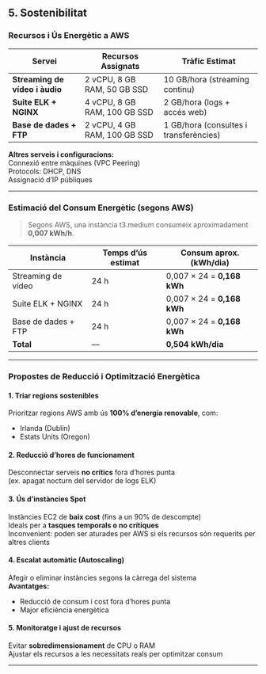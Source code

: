 ## 5. Sostenibilitat

### Recursos i Ús Energètic a AWS

| Servei                     | Recursos Assignats           | Tràfic Estimat                         |
|---------------------------|------------------------------|----------------------------------------|
| **Streaming de vídeo i àudio** | 2 vCPU, 8 GB RAM, 50 GB SSD  | 10 GB/hora (streaming continu)         |
| **Suite ELK + NGINX**         | 4 vCPU, 8 GB RAM, 100 GB SSD | 2 GB/hora (logs + accés web)           |
| **Base de dades + FTP**       | 2 vCPU, 4 GB RAM, 100 GB SSD | 1 GB/hora (consultes i transferències) |

**Altres serveis i configuracions:**  
Connexió entre màquines (VPC Peering)  
Protocols: DHCP, DNS  
Assignació d’IP públiques

---

### Estimació del Consum Energètic (segons AWS)

> Segons AWS, una instància t3.medium consumeix aproximadament **0,007 kWh/h**.

| Instància                | Temps d’ús estimat | Consum aprox. (kWh/dia)      |
|--------------------------|--------------------|-------------------------------|
| Streaming de vídeo       | 24 h               | 0,007 × 24 = **0,168 kWh**    |
| Suite ELK + NGINX        | 24 h               | 0,007 × 24 = **0,168 kWh**    |
| Base de dades + FTP      | 24 h               | 0,007 × 24 = **0,168 kWh**    |
| **Total**                | —                  | **0,504 kWh/dia**             |

---

### Propostes de Reducció i Optimització Energètica

#### 1. Triar regions sostenibles
Prioritzar regions AWS amb ús **100% d’energia renovable**, com:  
  - Irlanda (Dublín)  
  - Estats Units (Oregon)

#### 2. Reducció d’hores de funcionament
Desconnectar serveis **no crítics** fora d’hores punta  
  (ex. apagat nocturn del servidor de logs ELK)

#### 3. Ús d’instàncies Spot
Instàncies EC2 de **baix cost** (fins a un 90% de descompte)  
Ideals per a **tasques temporals o no crítiques**  
Inconvenient: poden ser aturades per AWS si els recursos són requerits per altres clients

#### 4. Escalat automàtic (Autoscaling)
Afegir o eliminar instàncies segons la càrrega del sistema  
**Avantatges:**  
  - Reducció de consum i cost fora d’hores punta  
  - Major eficiència energètica

#### 5. Monitoratge i ajust de recursos
Evitar **sobredimensionament** de CPU o RAM  
Ajustar els recursos a les necessitats reals per optimitzar consum

---